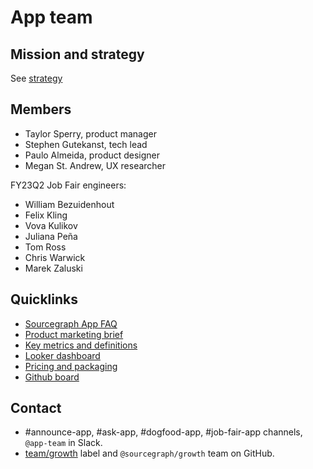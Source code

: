 # App team

## Mission and strategy

See [strategy](../../../../strategy-goals/strategy/app/index.md)

## Members

- Taylor Sperry, product manager
- Stephen Gutekanst, tech lead
- Paulo Almeida, product designer
- Megan St. Andrew, UX researcher

FY23Q2 Job Fair engineers:

- William Bezuidenhout
- Felix Kling
- Vova Kulikov
- Juliana Peña
- Tom Ross
- Chris Warwick
- Marek Zaluski

## Quicklinks

- [Sourcegraph App FAQ](app-faq.md)
- [Product marketing brief](https://docs.google.com/document/d/1bdpImO3e4kwC65HYU2woDE5tXwNgrjWVEGzcXs1YSoM/edit)
- [Key metrics and definitions](analytics.md)
- [Looker dashboard](https://sourcegraph.looker.com/dashboards/440)
- [Pricing and packaging](https://docs.google.com/document/d/1KBFzC3HX_eOwq-K1lAE-LND5y6X9xpFY2WzDh84QRmA/edit#heading=h.trqab8y0kufp)
- [Github board](https://github.com/orgs/sourcegraph/projects/306/views/1)

## Contact

- #announce-app, #ask-app, #dogfood-app, #job-fair-app channels, `@app-team` in Slack.
- [team/growth](https://github.com/sourcegraph/sourcegraph/labels/team%2Fgrowth) label and `@sourcegraph/growth` team on GitHub.
